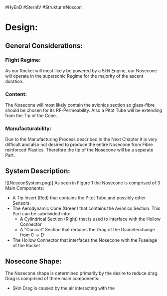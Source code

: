 #HyEnD #SternIV #Struktur #Noscon

# Design:

## General Considerations:

### Flight Regime:

As our Rocket will most likely be powered by a $5kN$ Engine, our Nosecone will operate in the supersonic Regime for the majority of the ascent duration. 

### Content: 

The Nosecone will most likely contain the avionics section so glass-fibre should be chosen for its RF-Permeability. Also a Pitot Tube will be extending from the Tip of the Cone.

### Manufacturability:

Due to the Manufacturing Process described in the Next Chapter it is very difficult and also not desired to produce the entire Nosecone from Fibre reinforced Plastics. Therefore the tip of the Nosecone will be a seperate Part.

## System Description:

![[NosconSystem.png]]
As seen in Figure 1 the Nosecone is comprised of 3 Main Components:
- A Tip Insert (Red) that contains the Pitot Tube and possibly other Sensors.
- The Aerodynamic Cone (Green) that contains the Avionics Section. This Part can be subdivided into:
	- A Cylindrical Section (Right) that is used to interface with the Hollow Connector
	- A "Conical" Section that reduces the Drag of the Diameterchange from $0 \rightarrow D$ 
- The Hollow Connector that interfaces the Nosecone with the Fuselage of the Rocket

## Nosecone Shape:

The Nosecone shape is determined primarily by the desire to reduce drag. Drag is comprised of three main components:
- Skin Drag is caused by the air interacting with the 